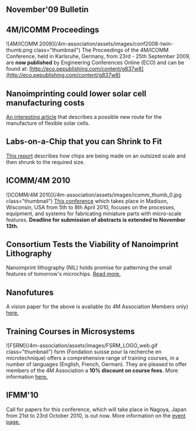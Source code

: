 ## November'09 Bulletin

<!--break-->
## 4M/ICOMM Proceedings


![4M/ICOMM 2009](/4m-association/assets/images/conf2008-twin-thumb.png class="thumbnail")
The Proceedings of the 4M/ICOMM Conference, held in Karlsruhe, Germany, from 23rd - 25th September 2009, are **now published**  by Engineering Conferences Online (ECO) and can be found at: [http://eco.pepublishing.com/content/g837w8](http://eco.pepublishing.com/content/g837w8)  

## Nanoimprinting could lower solar cell manufacturing costs

[An interesting article](/4m-association/content/Nanoimprinting-could-lower-solar-cell-manufacturing-cost.md) that describes a possible new route for the manufacture of flexible solar cells.

## Labs-on-a-Chip that you can Shrink to Fit 

[This report](/4m-association/content/Labs-Chip-you-can-Shrink-Fi.md)  describes how chips are being made on an outsized scale and then shrunk to the required size.
 
## ICOMM/4M 2010

![ICOMM/4M 2010](/4m-association/assets/images/icomm_thumb_0.jpg class="thumbnail") [This conference](http://www.conferencing.uwex.edu/conferences/ICOMM10/) which takes place in Madison, Wisconsin, USA from 5th to 8th April 2010, focuses on the processes, equipment, and systems for fabricating miniature parts with micro-scale features. **Deadline for submission of abstracts is extended to November 13th.**  

## Consortium Tests the Viability of Nanoimprint Lithography

Nanoimprint lithography (NIL) holds promise for patterning the small features of tomorrow's microchips. [Read more.](/4m-association/content/Consortium-Tests-Viability-Nanoimprint-Lithograph.md)  

## Nanofutures

A vision paper for the above is available (to 4M Association Members only) [here.](/4m-association/content/Nanofutures-vision-pape.md)

## Training Courses in Microsystems

![FSRM](/4m-association/assets/images/FSRM_LOGO_web.gif class="thumbnail")
fsrm (Fondation suisse pour la recherche en microtechnique) offers a comprehensive range of training courses, in a number of languages (English, French, German). They are pleased to offer members of the 4M Association a <b>10% discount on course fees.</b> More information [here.](/4m-association/content/fsrm-training-course.md)  

## IFMM'10

Call for papers for this conference, which will take place in Nagoya, Japan from 21st to 23rd October 2010, is out now. More information on the [event page.](/4m-association/event/IFMM1.md)